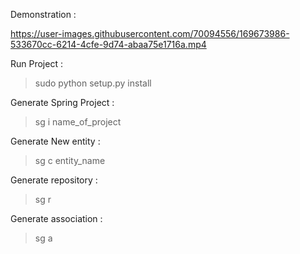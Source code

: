 Demonstration :

https://user-images.githubusercontent.com/70094556/169673986-533670cc-6214-4cfe-9d74-abaa75e1716a.mp4

Run Project :
>sudo python setup.py install

Generate Spring Project :
>sg i name_of_project
>
Generate New entity :
>sg c entity_name
>
Generate repository :
>sg r
>
Generate association :
>sg a
>

